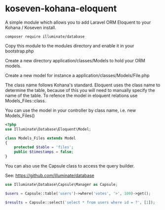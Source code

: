 # koseven-kohana-eloquent

A simple module which allows you to add Laravel ORM Eloquent to your Kohana / Koseven install.

```
composer require illuminate/database
```

Copy this module to the modules directory and enable it in your bootstrap.php

Create a new directory application/classes/Models to hold your ORM models.

Create a new model for instance a application/classes/Models/File.php

The class name follows Kohana's standard. Eloquent uses the class name to determine the table, because of this
you will need to manually specify the name of the table. To refence the model in eloquent relations use Models_Files::class.

You can use the model in your controller by class name, i.e. new Models_Files()

```php
<?php
use Illuminate\Database\Eloquent\Model;

class Models_Files extends Model
{
    protected $table = 'files';
    public $timestamps = false;
}
```

You can also use the Capsule class to access the query builder.

See:
https://github.com/illuminate/database

```php
use Illuminate\Database\Capsule\Manager as Capsule;

$users = Capsule::table('users')->where('votes', '>', 100)->get();

$results = Capsule::select('select * from users where id = ?', [1]);

```



